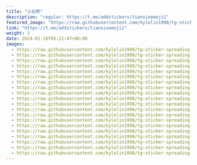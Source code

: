 ```yaml
---
title: "小白熊"
description: "regular: https://t.me/addstickers/tiansixemoji1"
featured_image: "https://raw.githubusercontent.com/kylelin1998/tg-sticker-spreading-worldwide-images/main/img/d220daa3-ec89-4037-b94d-5e479beef7fc.jpg"
link: "https://t.me/addstickers/tiansixemoji1"
weight: 3
date: 2024-01-16T05:21:47+08:00
images:
  - https://raw.githubusercontent.com/kylelin1998/tg-sticker-spreading-worldwide-images/main/img/d220daa3-ec89-4037-b94d-5e479beef7fc.jpg
  - https://raw.githubusercontent.com/kylelin1998/tg-sticker-spreading-worldwide-images/main/img/58f43261-c8a7-4b80-a86f-e8f8b7510773.jpg
  - https://raw.githubusercontent.com/kylelin1998/tg-sticker-spreading-worldwide-images/main/img/e569f29c-7f1d-4ce2-b282-a8287fe5ea53.jpg
  - https://raw.githubusercontent.com/kylelin1998/tg-sticker-spreading-worldwide-images/main/img/e6028899-483a-42de-ae04-c54c494cc2cf.jpg
  - https://raw.githubusercontent.com/kylelin1998/tg-sticker-spreading-worldwide-images/main/img/20762fde-9514-4a68-a80e-e70258417c7e.jpg
  - https://raw.githubusercontent.com/kylelin1998/tg-sticker-spreading-worldwide-images/main/img/372cfe5b-35f4-4650-b835-c54e7d3b216d.jpg
  - https://raw.githubusercontent.com/kylelin1998/tg-sticker-spreading-worldwide-images/main/img/80192f1e-4a87-4387-ac00-f57f5576e94b.jpg
  - https://raw.githubusercontent.com/kylelin1998/tg-sticker-spreading-worldwide-images/main/img/316ca558-7f28-4435-b6ec-08d47949da23.jpg
  - https://raw.githubusercontent.com/kylelin1998/tg-sticker-spreading-worldwide-images/main/img/1edeb938-6fa4-4cb6-af23-5ad5d671eea7.jpg
  - https://raw.githubusercontent.com/kylelin1998/tg-sticker-spreading-worldwide-images/main/img/1be3d752-9b03-475c-9866-6cc78bac5952.jpg
  - https://raw.githubusercontent.com/kylelin1998/tg-sticker-spreading-worldwide-images/main/img/121c096c-8311-4162-ac44-c0f3852a5b00.jpg
  - https://raw.githubusercontent.com/kylelin1998/tg-sticker-spreading-worldwide-images/main/img/77245af5-d918-444c-a3c0-994aa3f7c2fa.jpg
  - https://raw.githubusercontent.com/kylelin1998/tg-sticker-spreading-worldwide-images/main/img/56f4110a-4be2-4766-a8f0-ea93b0f42d33.jpg
  - https://raw.githubusercontent.com/kylelin1998/tg-sticker-spreading-worldwide-images/main/img/79adf194-6dcf-4a44-9561-c1b38568a227.jpg
  - https://raw.githubusercontent.com/kylelin1998/tg-sticker-spreading-worldwide-images/main/img/4624a2ff-71ad-4cee-a13b-cd8f05c8630b.jpg
  - https://raw.githubusercontent.com/kylelin1998/tg-sticker-spreading-worldwide-images/main/img/50047296-5c87-4270-af5e-3753ea17809f.jpg
  - https://raw.githubusercontent.com/kylelin1998/tg-sticker-spreading-worldwide-images/main/img/a4ec6390-97bd-4290-b73a-af4d2cb1e551.jpg
  - https://raw.githubusercontent.com/kylelin1998/tg-sticker-spreading-worldwide-images/main/img/2bcfe226-abe3-42bd-9db7-215fb9c3b348.jpg
  - https://raw.githubusercontent.com/kylelin1998/tg-sticker-spreading-worldwide-images/main/img/89eeff46-1673-416e-989a-a82db40ba01c.jpg
  - https://raw.githubusercontent.com/kylelin1998/tg-sticker-spreading-worldwide-images/main/img/3a3992f3-01d5-491b-ba8c-2d9a4196877d.jpg
---
```


